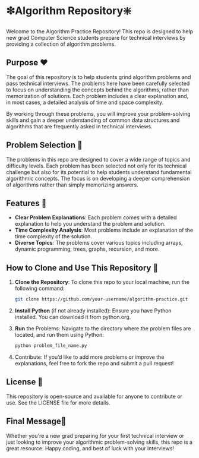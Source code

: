 # ❇Algorithm Repository❇️

Welcome to the Algorithm Practice Repository! This repo is designed to help new grad Computer Science students prepare for technical interviews by providing a collection of algorithm problems.

## Purpose ❤️

The goal of this repository is to help students grind algorithm problems and pass technical interviews. The problems here have been carefully selected to focus on understanding the concepts behind the algorithms, rather than memorization of solutions. Each problem includes a clear explanation and, in most cases, a detailed analysis of time and space complexity.

By working through these problems, you will improve your problem-solving skills and gain a deeper understanding of common data structures and algorithms that are frequently asked in technical interviews.

## Problem Selection 🧮

The problems in this repo are designed to cover a wide range of topics and difficulty levels. Each problem has been selected not only for its technical challenge but also for its potential to help students understand fundamental algorithmic concepts. The focus is on developing a deeper comprehension of algorithms rather than simply memorizing answers.

## Features 🐣
- **Clear Problem Explanations**: Each problem comes with a detailed explanation to help you understand the problem and solution.
- **Time Complexity Analysis**: Most problems include an explanation of the time complexity of the solution.
- **Diverse Topics**: The problems cover various topics including arrays, dynamic programming, trees, graphs, recursion, and more.

## How to Clone and Use This Repository 🎉

1. **Clone the Repository**:
   To clone this repo to your local machine, run the following command:

   ```bash
   git clone https://github.com/your-username/algorithm-practice.git

   
2. **Install Python** (if not already installed): Ensure you have Python installed. You can download it from python.org.

3. **Run** the Problems: Navigate to the directory where the problem files are located, and run them using Python:

   ```bash
   python problem_file_name.py
4. Contribute: If you’d like to add more problems or improve the explanations, feel free to fork the repo and submit a pull request!

## License 🪪
This repository is open-source and available for anyone to contribute or use. See the LICENSE file for more details.

## Final Message🥸
Whether you're a new grad preparing for your first technical interview or just looking to improve your algorithmic problem-solving skills, this repo is a great resource. Happy coding, and best of luck with your interviews!
